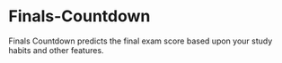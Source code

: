 # Finals-Countdown
Finals Countdown predicts the final exam score based upon your study habits and other features.
